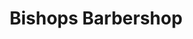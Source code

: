 ---
title: "Bishops Barbershop"
url: /portland/bishops-barbershop-northeast-28th-avenue/
shop: hairdresser
---